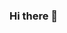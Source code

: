 ### Hi there 👋

<!--
**owaisshassan/owaisshassan** is a ✨ _special_ ✨ repository because its `README.md` (this file) appears on your GitHub profile.

Here are some ideas to get you started:

- 🔭 I’m currently working on ...
- 🌱 I’m currently learning ...JAVA BACKEND
- 👯 I’m looking to collaborate on ...
- 🤔 I’m looking for help with ...
- 💬 Ask me about ...HTML,CSS,JAVASCRIPT,JAVA,SQL
- 📫 How to reach me: ...owaishassan442@gmail.com
- 😄 Pronouns: ...he/him
- ⚡ Fun fact: ...
-->
